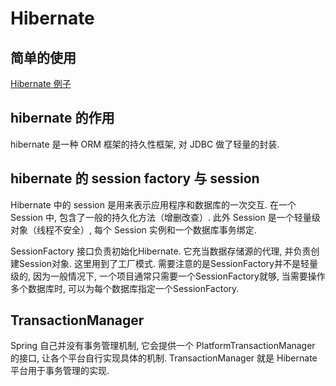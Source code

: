 # Hibernate

## 简单的使用

[Hibernate 例子](https://www.w3cschool.cn/hibernate/gfhs1iep.html)

## hibernate 的作用

hibernate 是一种 ORM 框架的持久性框架, 对 JDBC 做了轻量的封装. 

## hibernate 的 session factory 与 session

Hibernate 中的 session 是用来表示应用程序和数据库的一次交互. 在一个 Session 中, 包含了一般的持久化方法（增删改查）. 此外 Session 是一个轻量级对象（线程不安全）, 每个 Session 实例和一个数据库事务绑定. 

SessionFactory 接口负责初始化Hibernate. 它充当数据存储源的代理, 并负责创建Session对象. 这里用到了工厂模式. 需要注意的是SessionFactory并不是轻量级的, 因为一般情况下, 一个项目通常只需要一个SessionFactory就够, 当需要操作多个数据库时, 可以为每个数据库指定一个SessionFactory. 

## TransactionManager

Spring 自己并没有事务管理机制, 它会提供一个 PlatformTransactionManager 的接口, 让各个平台自行实现具体的机制.  TransactionManager 就是 Hibernate 平台用于事务管理的实现. 